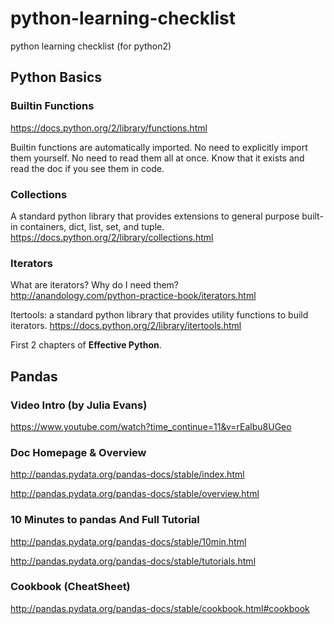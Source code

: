 # python-learning-checklist
python learning checklist (for python2)

## Python Basics
### Builtin Functions
https://docs.python.org/2/library/functions.html

Builtin functions are automatically imported. No need to explicitly import them yourself. No need to read them all at once. Know that it exists and read the doc if you see them in code.

### Collections
A standard python library that provides extensions to general purpose built-in containers, dict, list, set, and tuple. https://docs.python.org/2/library/collections.html

### Iterators
What are iterators? Why do I need them?  
http://anandology.com/python-practice-book/iterators.html

Itertools: a standard python library that provides utility functions to build iterators.
https://docs.python.org/2/library/itertools.html

First 2 chapters of **Effective Python**.

## Pandas
### Video Intro (by Julia Evans)
https://www.youtube.com/watch?time_continue=11&v=rEalbu8UGeo

### Doc Homepage & Overview
http://pandas.pydata.org/pandas-docs/stable/index.html

http://pandas.pydata.org/pandas-docs/stable/overview.html

### 10 Minutes to pandas And Full Tutorial
http://pandas.pydata.org/pandas-docs/stable/10min.html

http://pandas.pydata.org/pandas-docs/stable/tutorials.html

### Cookbook (CheatSheet)
http://pandas.pydata.org/pandas-docs/stable/cookbook.html#cookbook
